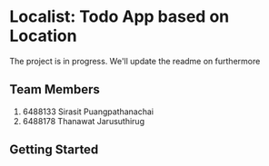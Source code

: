 # Localist: Todo App based on Location

The project is in progress. We'll update the readme on furthermore

## Team Members

1. 6488133 Sirasit Puangpathanachai
2. 6488178 Thanawat Jarusuthirug

## Getting Started

